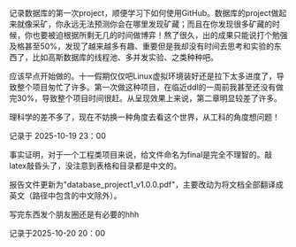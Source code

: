 记录数据库的第一次project，顺便学习下如何使用GitHub。数据库的project做起来就像采矿，你永远无法预测你会在哪里发现矿藏；而且在你发现很多矿藏的时候，你也要被迫根据所剩无几的时间做博弈！熬了很久，出的成果只能说打个勉强及格甚至50%，发现了越来越多有趣、重要但是我却没有时间去思考和实验的东西了，比如高斯数据库的线程池、多并发实验、之类种种吧。

应该早点开始做的。十一假期仅仅吧Linux虚拟环境装好还是拉下太多进度了，导致整个项目匆忙了许多。第一次做这种项目，在临近ddl的一周前我甚至还没有做完30%，导致整个项目时间很赶。从呈现效果上来说，第二章明显较差了许多。

理科学的差不多了，现在不妨换一种角度去看这个世界，从工科的角度想问题！

记录于 2025-10-19  23：00

事实证明，对于一个工程类项目来说，给文件命名为final是完全不理智的。敲latex敲昏头了，没注意到表格和目录都是中文的。

报告文件更新为"database_project1_v1.0.0.pdf"，主要改动为将文档全部翻译成英文（路径中包含的中文除外）。

写完东西发个朋友圈还是有必要的hhh

记录于2025-10-20 20：00
